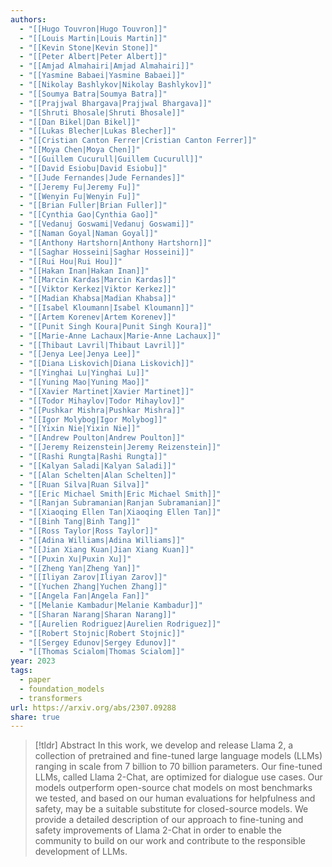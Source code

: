 ```yaml
---
authors:
  - "[[Hugo Touvron|Hugo Touvron]]"
  - "[[Louis Martin|Louis Martin]]"
  - "[[Kevin Stone|Kevin Stone]]"
  - "[[Peter Albert|Peter Albert]]"
  - "[[Amjad Almahairi|Amjad Almahairi]]"
  - "[[Yasmine Babaei|Yasmine Babaei]]"
  - "[[Nikolay Bashlykov|Nikolay Bashlykov]]"
  - "[[Soumya Batra|Soumya Batra]]"
  - "[[Prajjwal Bhargava|Prajjwal Bhargava]]"
  - "[[Shruti Bhosale|Shruti Bhosale]]"
  - "[[Dan Bikel|Dan Bikel]]"
  - "[[Lukas Blecher|Lukas Blecher]]"
  - "[[Cristian Canton Ferrer|Cristian Canton Ferrer]]"
  - "[[Moya Chen|Moya Chen]]"
  - "[[Guillem Cucurull|Guillem Cucurull]]"
  - "[[David Esiobu|David Esiobu]]"
  - "[[Jude Fernandes|Jude Fernandes]]"
  - "[[Jeremy Fu|Jeremy Fu]]"
  - "[[Wenyin Fu|Wenyin Fu]]"
  - "[[Brian Fuller|Brian Fuller]]"
  - "[[Cynthia Gao|Cynthia Gao]]"
  - "[[Vedanuj Goswami|Vedanuj Goswami]]"
  - "[[Naman Goyal|Naman Goyal]]"
  - "[[Anthony Hartshorn|Anthony Hartshorn]]"
  - "[[Saghar Hosseini|Saghar Hosseini]]"
  - "[[Rui Hou|Rui Hou]]"
  - "[[Hakan Inan|Hakan Inan]]"
  - "[[Marcin Kardas|Marcin Kardas]]"
  - "[[Viktor Kerkez|Viktor Kerkez]]"
  - "[[Madian Khabsa|Madian Khabsa]]"
  - "[[Isabel Kloumann|Isabel Kloumann]]"
  - "[[Artem Korenev|Artem Korenev]]"
  - "[[Punit Singh Koura|Punit Singh Koura]]"
  - "[[Marie-Anne Lachaux|Marie-Anne Lachaux]]"
  - "[[Thibaut Lavril|Thibaut Lavril]]"
  - "[[Jenya Lee|Jenya Lee]]"
  - "[[Diana Liskovich|Diana Liskovich]]"
  - "[[Yinghai Lu|Yinghai Lu]]"
  - "[[Yuning Mao|Yuning Mao]]"
  - "[[Xavier Martinet|Xavier Martinet]]"
  - "[[Todor Mihaylov|Todor Mihaylov]]"
  - "[[Pushkar Mishra|Pushkar Mishra]]"
  - "[[Igor Molybog|Igor Molybog]]"
  - "[[Yixin Nie|Yixin Nie]]"
  - "[[Andrew Poulton|Andrew Poulton]]"
  - "[[Jeremy Reizenstein|Jeremy Reizenstein]]"
  - "[[Rashi Rungta|Rashi Rungta]]"
  - "[[Kalyan Saladi|Kalyan Saladi]]"
  - "[[Alan Schelten|Alan Schelten]]"
  - "[[Ruan Silva|Ruan Silva]]"
  - "[[Eric Michael Smith|Eric Michael Smith]]"
  - "[[Ranjan Subramanian|Ranjan Subramanian]]"
  - "[[Xiaoqing Ellen Tan|Xiaoqing Ellen Tan]]"
  - "[[Binh Tang|Binh Tang]]"
  - "[[Ross Taylor|Ross Taylor]]"
  - "[[Adina Williams|Adina Williams]]"
  - "[[Jian Xiang Kuan|Jian Xiang Kuan]]"
  - "[[Puxin Xu|Puxin Xu]]"
  - "[[Zheng Yan|Zheng Yan]]"
  - "[[Iliyan Zarov|Iliyan Zarov]]"
  - "[[Yuchen Zhang|Yuchen Zhang]]"
  - "[[Angela Fan|Angela Fan]]"
  - "[[Melanie Kambadur|Melanie Kambadur]]"
  - "[[Sharan Narang|Sharan Narang]]"
  - "[[Aurelien Rodriguez|Aurelien Rodriguez]]"
  - "[[Robert Stojnic|Robert Stojnic]]"
  - "[[Sergey Edunov|Sergey Edunov]]"
  - "[[Thomas Scialom|Thomas Scialom]]"
year: 2023
tags:
  - paper
  - foundation_models
  - transformers
url: https://arxiv.org/abs/2307.09288
share: true
---
```

> [!tldr] Abstract
>  In this work, we develop and release Llama 2, a collection of pretrained and fine-tuned large language models (LLMs) ranging in scale from 7 billion to 70 billion parameters. Our fine-tuned LLMs, called Llama 2-Chat, are optimized for dialogue use cases. Our models outperform open-source chat models on most benchmarks we tested, and based on our human evaluations for helpfulness and safety, may be a suitable substitute for closed-source models. We provide a detailed description of our approach to fine-tuning and safety improvements of Llama 2-Chat in order to enable the community to build on our work and contribute to the responsible development of LLMs.

